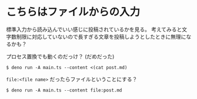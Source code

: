 # こちらはファイルからの入力

標準入力から読み込んでいい感じに投稿されているかを見る。
考えてみると文字数制限に対応していないので長すぎる文章を投稿しようとしたときに無理になるかも？

プロセス置換でも動くのだっけ？ (だめだった)

```console
$ deno run -A main.ts --content <(cat post.md)
```

`file:<file name>` だったらファイルということにする？

```console
$ deno run -A main.ts --content file:post.md
```
